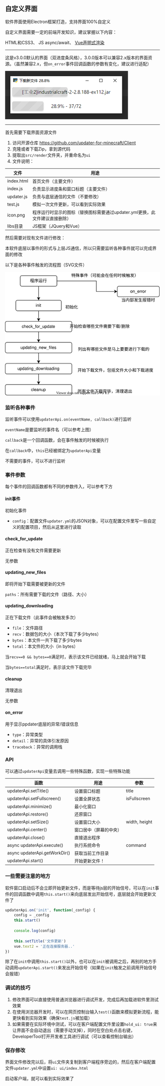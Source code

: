 ## 自定义界面

软件界面使用Electron框架打造，支持界面100%自定义

自定义界面需要一定的前端开发知识，建议掌握以下内容：

HTML和CSS3、 JS async/await、 [Vue声明式渲染](https://vuejs.bootcss.com/guide/#声明式渲染)

---

这是v3.0.0默认的界面（双进度条风格），3.0.0版本可以兼容2.x版本的界面资源。（虽然兼容2.x，但`on_error`事件回调函数的参数有变化，建议进行适配）

![ui-2.7.0](assets/ui-2.7.0.png)

---

首先需要下载界面资源文件

1. 访问开源仓库 https://github.com/updater-for-minecraft/Client
2. 克隆或者下载Zip，拿到源代码
3. 提取出`src/render`文件夹，并重命名为`ui`
4. 文件说明：

| 文件       | 用途                                                         |
| ---------- | ------------------------------------------------------------ |
| index.html | 首页文件（主要文件）                                         |
| index.js   | 负责显示进度条和窗口标题（主要文件）                         |
| updater.js | 负责与底层通信的文件（不要修改）                             |
| test.js    | 模拟一次文件更新，可以看到实际效果                           |
| icon.png   | 程序运行时显示的图标（替换图标需要通过updater.yml更换，此文件建议直接删除） |
| libs目录   | JS框架（JQuery和Vue）                                        |

然后需要对现有文件进行修改：

本软件底层以事件的形式与上层JS通信，所以只需要监听各种事件就可以完成界面的修改

以下是各种事件触发的流程图（SVG文件）

![事件流程图](assets/事件流程图.svg)

### 监听各种事件

监听事件可以使用`updaterApi.on(eventName, callback)`进行监听

`eventName`是要监听的事件名（可以参考上图）

`callback`是一个回调函数，会在事件触发的时候被执行

在`callback`中，`this`已经被绑定为`updaterApi`变量

不需要的事件，可以不进行监听

### 事件参数

每个事件的回调函数都有不同的参数传入，可以参考下方

#### init事件

初始化事件

+ `config`：配置文件`updater.yml`的JSON对象，可以在配置文件里写一些自定义的配置项目，然后从这里进行读取

#### check_for_update

正在检查有没有文件需要更新

无参数

#### updating_new_files

即将开始下载需要被更新的文件

`paths`：所有需要下载的文件（路径、大小）

#### updating_downloading

正在下载文件（此事件会被触发多次）

- `file`：文件路径
- `recv`：数据包的大小（本次下载了多少bytes）
- `bytes`：本文件一共下载了多少bytes
- `total`：本文件的大小（in bytes）

当`recv==0 && bytes==0`满足时，表示该文件已经就绪，马上就会开始下载

当`bytes==total`满足时，表示该文件下载完毕

#### cleanup

清理退出

无参数

#### on_error

用于显示ppdater底层的异常/错误信息

+ `type`：异常类型
+ `detail`：异常的具体引发原因
+ `traceback`：异常的调用栈

### API

可以通过`updaterApi`变量去调用一些特殊函数，实现一些特殊功能

| 函数                          | 用途                   | 参数          |
| ----------------------------- | ---------------------- | ------------- |
| updaterApi.setTitle()         | 设置窗口标题           | title         |
| updaterApi.setFullscreen()    | 设置全屏状态           | isFullscreen  |
| updaterApi.minimize()         | 最小化窗口             |               |
| updaterApi.restore()          | 还原窗口               |               |
| updaterApi.setSize()          | 设置窗口大小           | width, height |
| updaterApi.center()           | 窗口居中（屏幕的中央） |               |
| updaterApi.close()            | 直接退出程序           |               |
| async updaterApi.execute()    | 执行系统命令           | command       |
| async updaterApi.getWorkDir() | 获取当前工作目录       |               |
| updaterApi.start()            | 开始更新文件！         |               |

### 一些需要注意的地方

软件窗口启动后不会立即开始更新文件，而是等待js层的开始信号，可以在`init`事件的回调函数中调用`this.start()`来向底层发出开始信号，底层就会开始更新文件了

```js
updaterApi.on('init', function(_config) {
    config = _config
    this.start()

    console.log(config)

    this.setTitle('文件更新')
    vue.text2 = '正在连接服务器..'
})
```

除了在`init`中调用`this.start()`以外，也可以在`init`被调用之后，再别的地方手动调用`updaterApi.start()`来发出开始信号（如果在`init`触发之前调用开始信号会报错）

### 调试的技巧

1. 修改界面可以直接使用普通浏览器进行调试开发，完成后再加载进软件里测试效果
3. 在使用浏览器开发时，可以在网页控制台输入`test()`函数来模拟更新流程，能更快看到实际效果（确保`test.js`被加载）
4. 如果需要在实际环境中测试，可以在客户端配置文件里设置`hold_ui: true`来让界面不会自动退出（需要手动叉掉），同时在空白处点击右键，DeveloperTool打开开发者工具进行调试（可以查看控制台输出）

### 保存修改

界面文件修改完以后，将`ui`文件夹复制到客户端程序旁边的，然后在客户端配置文件`updater.yml`中设置`ui: ui/index.html `

启动客户端，就可以看到实际效果了